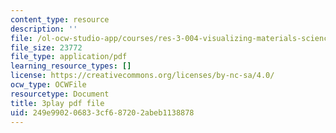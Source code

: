 ```yaml
---
content_type: resource
description: ''
file: /ol-ocw-studio-app/courses/res-3-004-visualizing-materials-science-fall-2017/249e990206833cf687202abeb1138878_4-YaJUUTrNw.pdf
file_size: 23772
file_type: application/pdf
learning_resource_types: []
license: https://creativecommons.org/licenses/by-nc-sa/4.0/
ocw_type: OCWFile
resourcetype: Document
title: 3play pdf file
uid: 249e9902-0683-3cf6-8720-2abeb1138878
---
```

